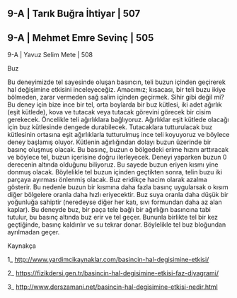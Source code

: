 9-A | Tarık Buğra İhtiyar | 507 
-------------------------------
9-A | Mehmet Emre Sevinç | 505 
-------------------------------
9-A | Yavuz Selim Mete | 508 

Buz 

Bu deneyimizde tel sayesinde oluşan basıncın, teli buzun içinden geçirerek hal değişimine etkisini inceleyeceğiz. Amacımız; kısacası, bir teli buzu ikiye bölmeden, zarar vermeden sağ salim içinden geçirmek. Sihir gibi değil mi? 
Bu deney için bize ince bir tel, orta boylarda bir buz kütlesi, iki adet ağırlık (eşit kütlede), kova ve tutacak veya tutacak görevini görecek bir cisim gerekecek. 
Öncelikle teli ağırlıklara bağlıyoruz. Ağırlıklar eşit kütlede olacağı için buz kütlesinde dengede durabilecek. Tutacaklara tutturulacak buz kütlesinin ortasına eşit ağırlıklarla tutturulmuş ince teli koyuyoruz ve böylece deney başlamış oluyor. 
Kütlenin ağırlığından dolayı buzun üzerinde bir basınç oluşmuş olacak. Bu basınç, buzun o bölgedeki erime hızını arttıracak ve böylece tel, buzun içerisine doğru ilerleyecek. Deneyi yaparken buzun 0 derecenin altında olduğunu biliyoruz. Bu sayede buzun eriyen kısmı yine donmuş olacak. Böylelikle tel buzun içinden geçtikten sonra, telin buzu iki parçaya ayırması önlenmiş olacak. 
Buz eridikçe hacim olarak azalma gösterir. Bu nedenle buzun bir kısmına daha fazla basınç uygularsak o kısım diğer bölgelere oranla daha hızlı eriyecektir. Buz suya oranla daha düşük bir yoğunluğa sahiptir (neredeyse diğer her katı, sıvı formundan daha az alan kaplar). Bu deneyde buz, bir paça tele bağlı bir ağırlığın basıncına tabi tutulur, bu basınç altında buz erir ve tel geçer. Bununla birlikte tel bir kez geçtiğinde, basınç kaldırılır ve su tekrar donar. Böylelikle tel buz bloğundan ayrılmadan geçer. 

Kaynakça 

1_ http://www.yardimcikaynaklar.com/basincin-hal-degisimine-etkisi/ 

2_ https://fizikdersi.gen.tr/basincin-hal-degisimine-etkisi-faz-diyagrami/  

3_ http://www.derszamani.net/basincin-hal-degisimine-etkisi-nedir.html
